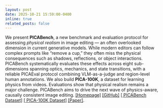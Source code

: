 ```yaml
---
layout: post
date: 2025-10-21 15:59:00-0400
inline: true
related_posts: false
---
```


We present **PICABench**, a new benchmark and evaluation protocol for assessing *physical realism* in image editing — an often overlooked dimension in current generative models. While modern editors can follow complex prompts like “remove a cup,” they often miss the physical consequences such as shadows, reflections, or object interactions. PICABench systematically evaluates these effects across eight sub-dimensions spanning optics, mechanics, and state transitions, with a reliable PICAEval protocol combining VLM-as-a-judge and region-level human annotations. We also build **PICA-100K**, a dataset for learning physics from videos. Evaluations show that physical realism remains a major challenge. PICABench aims to drive the next wave of physics-aware, causally consistent image editing. [[Homepage]](https://picabench.github.io/) [[GitHub]](https://github.com/Andrew0613/PICABench) [[
PICABench Dataset]](https://huggingface.co/datasets/Andrew613/PICABench) [[
PICA-100K Dataset]](https://huggingface.co/datasets/Andrew613/PICA-100K) [[Paper]](https://arxiv.org/abs/2510.17681).
